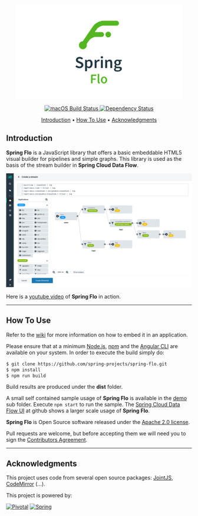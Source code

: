 
<p align="center">
  <a href="https://cloud.spring.io/spring-cloud-dataflow/">
    <img alt="Spring Flo" title="Spring Flo" src="docs/logo.png" width="450">
  </a>
</p>

<p align="center">
  <a href="https://travis-ci.org/spring-projects/spring-flo">
    <img src="https://travis-ci.org/spring-projects/spring-flo.svg?branch=master"
         alt="macOS Build Status">
  </a>
  <a href="https://david-dm.org/spring-projects/spring-flo">
    <img src="https://david-dm.org/spring-projects/spring-flo.svg"
         alt="Dependency Status">
  </a>
</p>

<p align="center">
  <a href="#introduction">Introduction</a> •
  <a href="#how-to-use">How To Use</a> •
  <a href="#acknowledgments">Acknowledgments</a>
</p>

## Introduction

**Spring Flo** is a JavaScript library that offers a basic embeddable HTML5 visual builder for pipelines and simple graphs. 
This library is used as the basis of the stream builder in **Spring Cloud Data Flow**.

[![dataflow ui](docs/flo.png)](https://cloud.spring.io/spring-cloud-dataflow/)

Here is a [youtube video](https://www.youtube.com/watch?v=78CgV46OstI) of **Spring Flo** in action.

---

## How To Use

Refer to the [wiki](https://github.com/spring-projects/spring-flo/wiki) for more information on how to embed it in an application.

Please ensure that at a minimum [Node.js][], [npm][] and the [Angular CLI][] are available on your system. In order to execute the build simply do:

	$ git clone https://github.com/spring-projects/spring-flo.git
	$ npm install
	$ npm run build
	
Build results are produced under the __dist__ folder.

A small self contained sample usage of **Spring Flo** is available in the [demo](https://github.com/spring-projects/spring-flo/tree/master/src/demo) sub folder. Execute `npm start` to run the sample. 
The [Spring Cloud Data Flow UI](https://github.com/spring-cloud/spring-cloud-dataflow-ui) at github shows a larger scale usage of **Spring Flo**.

**Spring Flo** is Open Source software released under the [Apache 2.0 license](https://www.apache.org/licenses/LICENSE-2.0.html).

Pull requests are welcome, but before accepting them we will need you to sign the [Contributors Agreement](https://support.springsource.com/spring_committer_signup).

---

## Acknowledgments

This project uses code from several open source packages:
[JointJS](https://www.jointjs.com/),
[CodeMirror](https://codemirror.net/) (...).

This project is powered by:

<a href="https://pivotal.io/"><img alt="Pivotal" width="136" title="Pivotal" src="https://i.imgur.com/XPeBw7A.png"></a> <a href="https://spring.io/"><img alt="Spring" title="Spring" src="https://i.imgur.com/az8Xady.png" width="155"></a>

[Angular]: https://angular.io/
[Angular CLI]: https://cli.angular.io/
[Node.js]: https://nodejs.org/
[npm]: https://www.npmjs.com/
